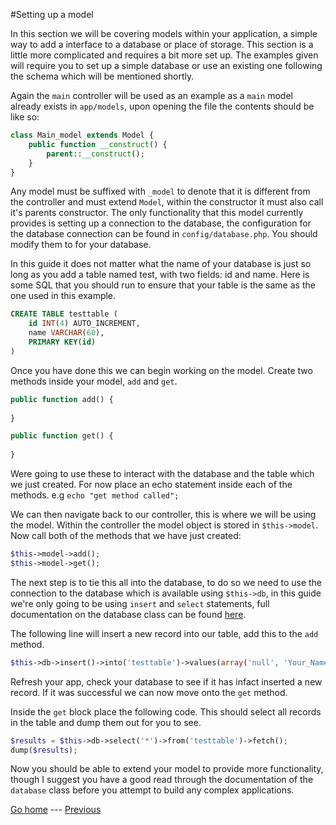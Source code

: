 #Setting up a model

In this section we will be covering models within your application, a simple way to add a interface to a database or place of storage. This section is a little more complicated and requires a bit more set up. The examples given will require you to set up a simple database or use an existing one following the schema which will be mentioned shortly.

Again the ```main``` controller will be used as an example as a ```main``` model already exists in ```app/models```, upon opening the file the contents should be like so:

```php
class Main_model extends Model {
	public function __construct() {
		parent::__construct();
	}
}
```

Any model must be suffixed with ```_model``` to denote that it is different from the controller and must extend ```Model```, within the constructor it must also call it's parents constructor. The only functionality that this model currently provides is setting up a connection to the database, the configuration for the database connection can be found in ```config/database.php```. You should modify them to for your database.

In this guide it does not matter what the name of your database is just so long as you add a table named test, with two fields: id and name. Here is some SQL that you should run to ensure that your table is the same as the one used in this example.

```SQL
CREATE TABLE testtable (
	id INT(4) AUTO_INCREMENT,
	name VARCHAR(60),
	PRIMARY KEY(id)    
)
```

Once you have done this we can begin working on the model. Create two methods inside your model, ```add``` and ```get```.

```php
public function add() {
	
}

public function get() {
	
}
```

Were going to use these to interact with the database and the table which we just created. For now place an echo statement inside each of the methods. e.g ```echo "get method called";```

We can then navigate back to our controller, this is where we will be using the model. Within the controller the model object is stored in ```$this->model```. Now call both of the methods that we have just created:

```php
$this->model->add();
$this->model->get();
```

The next step is to tie this all into the database, to do so we need to use the connection to the database which is available using ```$this->db```, in this guide we're only going to be using ```insert``` and ```select``` statements, full documentation on the database class can be found [here](../docs/classes/database.md).

The following line will insert a new record into our table, add this to the ```add``` method.

```php
$this->db->insert()->into('testtable')->values(array('null', 'Your_Name'))->go();
```

Refresh your app, check your database to see if it has infact inserted a new record. If it was successful we can now move onto the ```get``` method.

Inside the ```get``` block place the following code. This should select all records in the table and dump them out for you to see.

```php
$results = $this->db->select('*')->from('testtable')->fetch();
dump($results);
```

Now you should be able to extend your model to provide more functionality, though I suggest you have a good read through the documentation of the ```database``` class before you attempt to build any complex applications. 

[Go home](../README.md) ---
[Previous](setting-up-helpers.md)